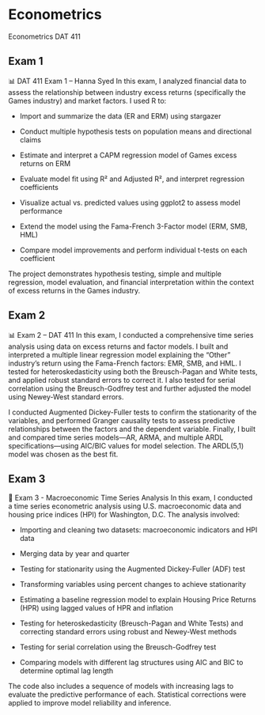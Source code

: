 # Econometrics
Econometrics DAT 411

## Exam 1
📊 DAT 411 Exam 1 – Hanna Syed
In this exam, I analyzed financial data to assess the relationship between industry excess returns (specifically the Games industry) and market factors. I used R to:

- Import and summarize the data (ER and ERM) using stargazer

- Conduct multiple hypothesis tests on population means and directional claims

- Estimate and interpret a CAPM regression model of Games excess returns on ERM

- Evaluate model fit using R² and Adjusted R², and interpret regression coefficients

- Visualize actual vs. predicted values using ggplot2 to assess model performance

- Extend the model using the Fama-French 3-Factor model (ERM, SMB, HML)

- Compare model improvements and perform individual t-tests on each coefficient

The project demonstrates hypothesis testing, simple and multiple regression, model evaluation, and financial interpretation within the context of excess returns in the Games industry.

## Exam 2
📊 Exam 2 – DAT 411
In this exam, I conducted a comprehensive time series analysis using data on excess returns and factor models. I built and interpreted a multiple linear regression model explaining the “Other” industry’s return using the Fama-French factors: EMR, SMB, and HML. I tested for heteroskedasticity using both the Breusch-Pagan and White tests, and applied robust standard errors to correct it. I also tested for serial correlation using the Breusch-Godfrey test and further adjusted the model using Newey-West standard errors.

I conducted Augmented Dickey-Fuller tests to confirm the stationarity of the variables, and performed Granger causality tests to assess predictive relationships between the factors and the dependent variable. Finally, I built and compared time series models—AR, ARMA, and multiple ARDL specifications—using AIC/BIC values for model selection. The ARDL(5,1) model was chosen as the best fit.


## Exam 3
🧠 Exam 3 - Macroeconomic Time Series Analysis
In this exam, I conducted a time series econometric analysis using U.S. macroeconomic data and housing price indices (HPI) for Washington, D.C. The analysis involved:

- Importing and cleaning two datasets: macroeconomic indicators and HPI data

- Merging data by year and quarter

- Testing for stationarity using the Augmented Dickey-Fuller (ADF) test

- Transforming variables using percent changes to achieve stationarity

- Estimating a baseline regression model to explain Housing Price Returns (HPR) using lagged values of HPR and inflation

- Testing for heteroskedasticity (Breusch-Pagan and White Tests) and correcting standard errors using robust and Newey-West methods

- Testing for serial correlation using the Breusch-Godfrey test

- Comparing models with different lag structures using AIC and BIC to determine optimal lag length

The code also includes a sequence of models with increasing lags to evaluate the predictive performance of each. Statistical corrections were applied to improve model reliability and inference.







